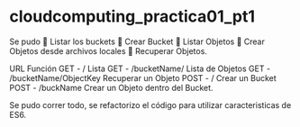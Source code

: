 # cloudcomputing_practica01_pt1

Se pudo
 Listar los buckets
 Crear Bucket
 Listar Objetos
 Crear Objetos desde archivos locales
 Recuperar Objetos.

URL Función
GET - / Lista
GET - /bucketName/ Lista de Objetos
GET - /bucketName/ObjectKey Recuperar un Objeto
POST - / Crear un Bucket
POST - /buckName Crear un Objeto dentro del Bucket.

Se pudo correr todo, se refactorizo el código para utilizar caracteristicas de ES6.
